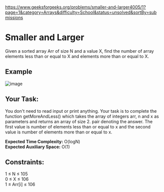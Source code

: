 https://www.geeksforgeeks.org/problems/smaller-and-larger4005/1?page=1&category=Arrays&difficulty=School&status=unsolved&sortBy=submissions

<h1>Smaller and Larger</h1>

Given a sorted array Arr of size N and a value X, find the number of array elements less than or equal to X and elements more than or equal to X. 

## Example
![image](https://github.com/shanvii/DSA-Problems-GeeksforGeeks/assets/81086303/6ae3dd3b-595b-431d-becc-194a6b30cfb8)

## Your Task:
You don't need to read input or print anything. Your task is to complete the function getMoreAndLess() which takes the array of integers arr, n and x as parameters and returns an array of size 2. pair denoting the answer. The first value is number of elements less than or equal to x and the second value is number of elements more than or equal to x.

**Expected Time Complexity:** O(logN)  <br/>
**Expected Auxiliary Space:** O(1)

## Constraints:
1 ≤ N ≤ 105  <br/>
0 ≤ X ≤ 106  <br/>
1 ≤ Arr[i] ≤ 106
